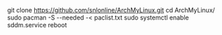 git clone https://github.com/snlonline/ArchMyLinux.git
cd ArchMyLinux/
sudo pacman -S --needed -< paclist.txt
sudo systemctl enable sddm.service
reboot